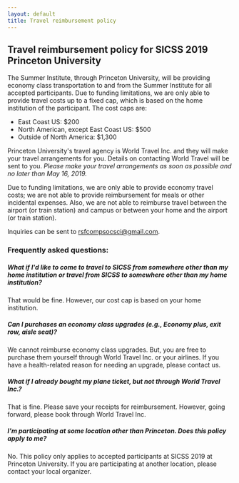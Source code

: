 ```yaml
---
layout: default
title: Travel reimbursement policy
---
```


## Travel reimbursement policy for SICSS 2019 Princeton University

The Summer Institute, through Princeton University, will be providing economy class transportation to and from the Summer Institute for all accepted participants.  Due to funding limitations, we are only able to provide travel costs up to a fixed cap, which is based on the home institution of the participant. The cost caps are:

- East Coast US: $200
- North American, except East Coast US: $500
- Outside of North America: $1,300

Princeton University's travel agency is World Travel Inc. and they will make your travel arrangements for you.  Details on contacting World Travel will be sent to you. *Please make your travel arrangements as soon as possible and no later than May 16, 2019.*  

Due to funding limitations, we are only able to provide economy travel costs; we are not able to provide reimbursement for meals or other incidental expenses.  Also, we are not able to reimburse travel between the airport (or train station) and campus or between your home and the airport (or train station).

Inquiries can be sent to rsfcompsocsci@gmail.com.

### Frequently asked questions:

##### What if I'd like to come to travel to SICSS from somewhere other than my home institution or travel from SICSS to somewhere other than my home institution?  

That would be fine.  However, our cost cap is based on your home institution.

##### Can I purchases an economy class upgrades (e.g., Economy plus, exit row, aisle seat)?

We cannot reimburse economy class upgrades.  But, you are free to purchase them yourself through World Travel Inc. or your airlines.  If you have a health-related reason for needing an upgrade, please contact us.

##### What if I already bought my plane ticket, but not through World Travel Inc.?

That is fine.  Please save your receipts for reimbursement.  However, going forward, please book through World Travel Inc.

##### I'm participating at some location other than Princeton.  Does this policy apply to me?

No.  This policy only applies to accepted participants at SICSS 2019 at Princeton University.  If you are participating at another location, please contact your local organizer.
